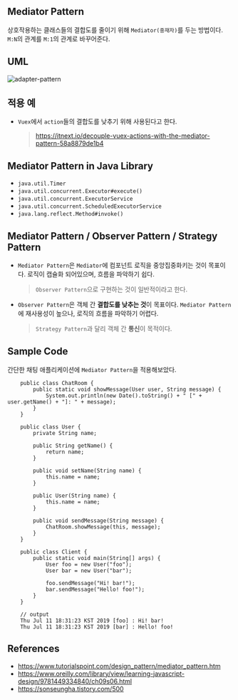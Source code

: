 ## Mediator Pattern
상호작용하는 클래스들의 결합도를 줄이기 위해 `Mediator(중재자)`를 두는 방법이다. `M:N`의 관계를 `M:1`의 관계로 바꾸어준다.

## UML
![adapter-pattern](https://www.oreilly.com/library/view/learning-javascript-design/9781449334840/httpatomoreillycomsourceoreillyimages1547805.png)

## 적용 예
- `Vuex`에서 `action`들의 결합도를 낮추기 위해 사용된다고 한다.
    > https://itnext.io/decouple-vuex-actions-with-the-mediator-pattern-58a8879de1b4

## Mediator Pattern in Java Library
- `java.util.Timer`
- `java.util.concurrent.Executor#execute()`
- `java.util.concurrent.ExecutorService`
- `java.util.concurrent.ScheduledExecutorService`
- `java.lang.reflect.Method#invoke()`

## Mediator Pattern / Observer Pattern / Strategy Pattern
- `Mediator Pattern`은 `Mediator`에 컴포넌트 로직을 중앙집중화키는 것이 목표이다. 로직이 캡슐화 되어있으며, 흐름을 파악하기 쉽다.
    > `Observer Pattern`으로 구현하는 것이 일반적이라고 한다.
- `Observer Pattern`은 객체 간 **결합도를 낮추는 것**이 목표이다. `Mediator Pattern`에 재사용성이 높으나, 로직의 흐름을 파악하기 어렵다.
    > `Strategy Pattern`과 달리 객체 간 **통신**이 목적이다.

## Sample Code
간단한 채팅 애플리케이션에 `Mediator Pattern`을 적용해보았다.
~~~
    public class ChatRoom {
        public static void showMessage(User user, String message) {
            System.out.println(new Date().toString() + " [" + user.getName() + "]: " + message);
        }
    }
    
    public class User {
        private String name;
    
        public String getName() {
            return name;
        }
    
        public void setName(String name) {
            this.name = name;
        }
    
        public User(String name) {
            this.name = name;
        }
    
        public void sendMessage(String message) {
            ChatRoom.showMessage(this, message);
        }
    }
    
    public class Client {
        public static void main(String[] args) {
            User foo = new User("foo");
            User bar = new User("bar");
    
            foo.sendMessage("Hi! bar!");
            bar.sendMessage("Hello! foo!");
        }
    }
    
    // output
    Thu Jul 11 18:31:23 KST 2019 [foo] : Hi! bar!
    Thu Jul 11 18:31:23 KST 2019 [bar] : Hello! foo!
~~~

## References
- https://www.tutorialspoint.com/design_pattern/mediator_pattern.htm
- https://www.oreilly.com/library/view/learning-javascript-design/9781449334840/ch09s06.html
- https://sonseungha.tistory.com/500
